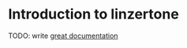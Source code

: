 # Introduction to linzertone

TODO: write [great documentation](http://jacobian.org/writing/great-documentation/what-to-write/)
